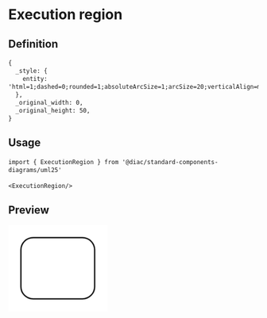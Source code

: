 # Execution region

## Definition

```
{
  _style: { 
    entity: 'html=1;dashed=0;rounded=1;absoluteArcSize=1;arcSize=20;verticalAlign=middle;align=center;whiteSpace=wrap;',
  },
  _original_width: 0,
  _original_height: 50,
}
```

## Usage

```
import { ExecutionRegion } from '@diac/standard-components-diagrams/uml25'

<ExecutionRegion/>
```

## Preview

<img src="./execution-region.png" width="200"/>
